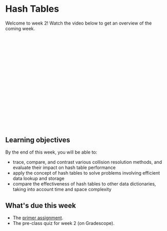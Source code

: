 # Hash Tables

Welcome to week 2! Watch the video below to get an overview of the coming week.

<div
  style="position: relative; padding-bottom: 56.25%; height: 0;">
  <iframe
    src=""
    title="YouTube video player"
    frameborder="0"
    allow="accelerometer; autoplay; clipboard-write; encrypted-media; gyroscope; picture-in-picture"
    allowfullscreen
    style="position: absolute; top: 0; left: 0; width: 100%; height: 100%;">
  </iframe>
</div>

## Learning objectives

By the end of this week, you will be able to:

- trace, compare, and contrast various collision resolution methods, and evaluate their impact on hash table performance
- apply the concept of hash tables to solve problems involving efficient data lookup and storage
- compare the effectiveness of hash tables to other data dictionaries, taking into account time and space complexity

## What's due this week

- The [primer assignment](/lessons/week-01/primer.html).
- The pre-class quiz for week 2 (on Gradescope).
